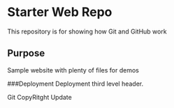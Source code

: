 # Starter Web Repo

This repository is for showing how Git and GitHub work

## Purpose

Sample website with plenty of files for demos

###Deployment
Deployment third level header.


Git CopyRitght Update
